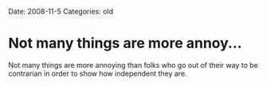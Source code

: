 Date: 2008-11-5
Categories: old

# Not many things are more annoy...

Not many things are more annoying than folks who go out of their way to be contrarian in order to show how independent they are.
